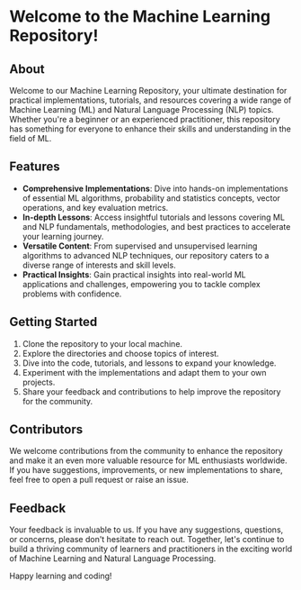 # Welcome to the Machine Learning Repository!

## About
Welcome to our Machine Learning Repository, your ultimate destination for practical implementations, tutorials, and resources covering a wide range of Machine Learning (ML) and Natural Language Processing (NLP) topics. Whether you're a beginner or an experienced practitioner, this repository has something for everyone to enhance their skills and understanding in the field of ML.

## Features
- **Comprehensive Implementations**: Dive into hands-on implementations of essential ML algorithms, probability and statistics concepts, vector operations, and key evaluation metrics.
- **In-depth Lessons**: Access insightful tutorials and lessons covering ML and NLP fundamentals, methodologies, and best practices to accelerate your learning journey.
- **Versatile Content**: From supervised and unsupervised learning algorithms to advanced NLP techniques, our repository caters to a diverse range of interests and skill levels.
- **Practical Insights**: Gain practical insights into real-world ML applications and challenges, empowering you to tackle complex problems with confidence.

## Getting Started
1. Clone the repository to your local machine.
2. Explore the directories and choose topics of interest.
3. Dive into the code, tutorials, and lessons to expand your knowledge.
4. Experiment with the implementations and adapt them to your own projects.
5. Share your feedback and contributions to help improve the repository for the community.

## Contributors
We welcome contributions from the community to enhance the repository and make it an even more valuable resource for ML enthusiasts worldwide. If you have suggestions, improvements, or new implementations to share, feel free to open a pull request or raise an issue.

## Feedback
Your feedback is invaluable to us. If you have any suggestions, questions, or concerns, please don't hesitate to reach out. Together, let's continue to build a thriving community of learners and practitioners in the exciting world of Machine Learning and Natural Language Processing.

Happy learning and coding!

